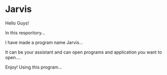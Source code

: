 # Jarvis

Hello Guys!

In this resporitory...

I have made a program name Jarvis...

It can be your assistant and can open programs and application you want to open....

Enjoy! Using this program...
